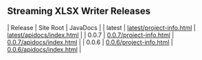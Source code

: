 ## Streaming XLSX Writer Releases

| Release | Site Root | JavaDocs |
| latest | [latest/project-info.html](https://Yaytay.github.io/vertx-management-endpoints/latest/project-info.html) | [latest/apidocs/index.html](https://Yaytay.github.io/vertx-management-endpoints/latest/apidocs/index.html) | 
| 0.0.7 | [0.0.7/project-info.html](https://Yaytay.github.io/vertx-management-endpoints/0.0.7/project-info.html) | [0.0.7/apidocs/index.html](https://Yaytay.github.io/vertx-management-endpoints/0.0.7/apidocs/index.html) | 
| 0.0.6 | [0.0.6/project-info.html](https://Yaytay.github.io/vertx-management-endpoints/0.0.6/project-info.html) | [0.0.6/apidocs/index.html](https://Yaytay.github.io/vertx-management-endpoints/0.0.6/apidocs/index.html) | 
